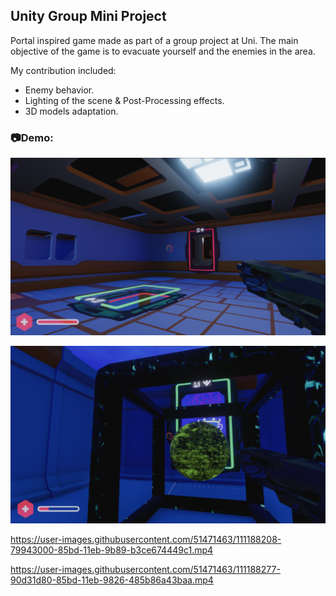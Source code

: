 ## Unity Group Mini Project

Portal inspired game made as part of a group project at Uni. The main objective of the game is to evacuate yourself and the enemies in the area.

My contribution included:
* Enemy behavior.
* Lighting of the scene & Post-Processing effects.
* 3D models adaptation.

### 📷Demo:

![game screenshot](/demo/screenshot.png "Eviction Doors")

![game screenshot](/demo/screenshot2.png "Final Point")

https://user-images.githubusercontent.com/51471463/111188208-79943000-85bd-11eb-9b89-b3ce674449c1.mp4

https://user-images.githubusercontent.com/51471463/111188277-90d31d80-85bd-11eb-9826-485b86a43baa.mp4



